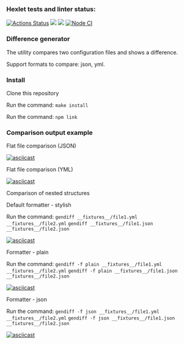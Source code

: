 ### Hexlet tests and linter status:
[![Actions Status](https://github.com/n1k1t1nat/frontend-project-lvl2/workflows/hexlet-check/badge.svg)](https://github.com/n1k1t1nat/frontend-project-lvl2/actions)
<a href="https://codeclimate.com/github/n1k1t1nat/frontend-project-lvl2/maintainability"><img src="https://api.codeclimate.com/v1/badges/5ead30c3d9d31b8516b3/maintainability" /></a>
<a href="https://codeclimate.com/github/n1k1t1nat/frontend-project-lvl2/test_coverage"><img src="https://api.codeclimate.com/v1/badges/5ead30c3d9d31b8516b3/test_coverage" /></a>
[![Node CI](https://github.com/n1k1t1nat/frontend-project-lvl2/actions/workflows/node.js.yml/badge.svg)](https://github.com/n1k1t1nat/frontend-project-lvl2/actions/workflows/node.js.yml)

### Difference generator

The utility compares two configuration files and shows a difference. 

Support formats to compare: json, yml.



### Install

Clone this repository

Run the command: `make install`

Run the command: `npm link`

### Comparison output example

Flat file comparison (JSON) 

[![asciicast](https://asciinema.org/a/PkoOKkVbkSSZBKotLEWGNy7cs.svg)](https://asciinema.org/a/PkoOKkVbkSSZBKotLEWGNy7cs)

Flat file comparison (YML)

[![asciicast](https://asciinema.org/a/bKT5y6suXPiwxej7TB84f9Xrh.svg)](https://asciinema.org/a/bKT5y6suXPiwxej7TB84f9Xrh)

Comparison of nested structures

Default formatter - stylish

Run the command: 
`gendiff __fixtures__/file1.yml __fixtures__/file2.yml` 
`gendiff __fixtures__/file1.json __fixtures__/file2.json`

[![asciicast](https://asciinema.org/a/jM5vlgf0NYp8Hn7vT6IfG2oSd.svg)](https://asciinema.org/a/jM5vlgf0NYp8Hn7vT6IfG2oSd)

Formatter - plain

Run the command: 
`gendiff -f plain __fixtures__/file1.yml __fixtures__/file2.yml` 
`gendiff -f plain __fixtures__/file1.json __fixtures__/file2.json`

[![asciicast](https://asciinema.org/a/J5IVs71KxSM1rpeGlKyiIcm79.svg)](https://asciinema.org/a/J5IVs71KxSM1rpeGlKyiIcm79)

Formatter - json

Run the command: 
`gendiff -f json __fixtures__/file1.yml __fixtures__/file2.yml` 
`gendiff -f json __fixtures__/file1.json __fixtures__/file2.json`

[![asciicast](https://asciinema.org/a/t7lbbrrOKKQp3QOJlYLXANa7x.svg)](https://asciinema.org/a/t7lbbrrOKKQp3QOJlYLXANa7x)